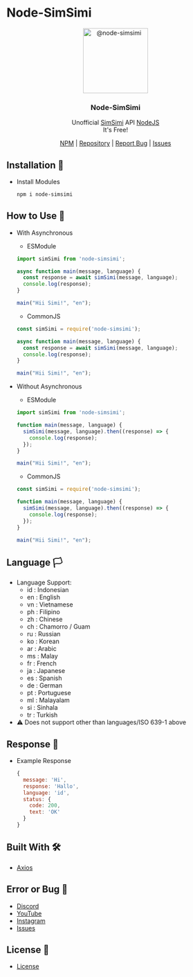# Node-SimSimi
<p align="center">
  <img alt="@node-simsimi" style="width: 150px;" src="https://cdn.discordapp.com/attachments/858321432178196490/1055677997694320700/ei_1671763615054-removebg-preview.png">
</p>
<div align="center">
  <h3>Node-SimSimi</h3>
  <p>Unofficial <a href="https://simsimi.com">SimSimi</a> API <a href="https://nodejs.org">NodeJS</a><br>It's Free!</p>
</div>
<div align="center">
  <a href="https://www.npmjs.com/package/node-simsimi">NPM</a> | <a href="https://github.com/DrelezTM/node-simsimi">Repository</a> | <a href="https://dsc.gg/DrelezTM">Report Bug</a> | <a href="https://github.com/DrelezTM/node-simsimi/issues">Issues</a>
</div>

## Installation 📑
* Install Modules
  ```sh
  npm i node-simsimi
  ```
 
 ## How to Use 🔭
 * With Asynchronous
   * ESModule
    ```js
    import simSimi from 'node-simsimi';
   
    async function main(message, language) {
      const response = await simSimi(message, language);
      console.log(response);
    }
   
    main("Hii Simi!", "en");
    ```
   * CommonJS
    ```js
    const simSimi = require('node-simsimi');
   
    async function main(message, language) {
      const response = await simSimi(message, language);
      console.log(response);
    }
   
    main("Hii Simi!", "en");
    ```
  
 * Without Asynchronous
   * ESModule
    ```js
    import simSimi from 'node-simsimi';

    function main(message, language) {
      simSimi(message, language).then((response) => {
        console.log(response);
      });
    }
   
    main("Hii Simi!", "en");
    ```
   * CommonJS
    ```js
    const simSimi = require('node-simsimi');

    function main(message, language) {
      simSimi(message, language).then((response) => {
        console.log(response);
      });
    }
   
    main("Hii Simi!", "en");
    ```

## Language 🏳
* Language Support:
  * id : Indonesian
  * en : English
  * vn : Vietnamese
  * ph : Filipino
  * zh : Chinese
  * ch : Chamorro / Guam
  * ru : Russian
  * ko : Korean
  * ar : Arabic
  * ms : Malay
  * fr : French
  * ja : Japanese
  * es : Spanish
  * de : German
  * pt : Portuguese
  * ml : Malayalam
  * si : Sinhala
  * tr : Turkish
* ⚠ Does not support other than languages/ISO 639-1 above


## Response 📨
* Example Response
  ```js
  {
    message: 'Hi',
    response: 'Hallo',
    language: 'id',
    status: {
      code: 200,
      text: 'OK'
    }
  }
  ```

## Built With 🛠
* [Axios](https://axios-http.com/docs/intro)

## Error or Bug 🐞
* [Discord](https://dsc.gg/DrelezTM)
* [YouTube](https://www.youtube.com/p/DrelezTM)
* [Instagram](https://www.instagram.com/DrelezTM)
* [Issues](https://github.com/DrelezTM/StickerWhatsAppBOT/issues)

## License 📜
* [License](https://github.com/DrelezTM/node-simsimi/blob/main/LICENSE)
